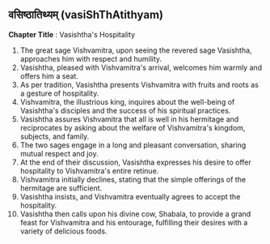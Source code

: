 ## वसिष्ठातिथ्यम् (vasiShThAtithyam)

**Chapter Title** : Vasishtha's Hospitality

1. The great sage Vishvamitra, upon seeing the revered sage Vasishtha, approaches him with respect and humility.
2. Vasishtha, pleased with Vishvamitra's arrival, welcomes him warmly and offers him a seat.
3. As per tradition, Vasishtha presents Vishvamitra with fruits and roots as a gesture of hospitality.
4. Vishvamitra, the illustrious king, inquires about the well-being of Vasishtha's disciples and the success of his spiritual practices.
5. Vasishtha assures Vishvamitra that all is well in his hermitage and reciprocates by asking about the welfare of Vishvamitra's kingdom, subjects, and family.
6. The two sages engage in a long and pleasant conversation, sharing mutual respect and joy.
7. At the end of their discussion, Vasishtha expresses his desire to offer hospitality to Vishvamitra's entire retinue.
8. Vishvamitra initially declines, stating that the simple offerings of the hermitage are sufficient.
9. Vasishtha insists, and Vishvamitra eventually agrees to accept the hospitality.
10. Vasishtha then calls upon his divine cow, Shabala, to provide a grand feast for Vishvamitra and his entourage, fulfilling their desires with a variety of delicious foods.
